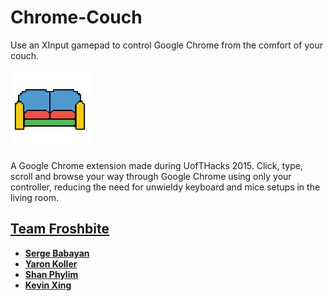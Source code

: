 # Chrome-Couch
Use an XInput gamepad to control Google Chrome from the comfort of your couch.

![Extension icon](https://raw.githubusercontent.com/FroshBite/Chrome-Couch/master/icon128.png)

A Google Chrome extension made during UofTHacks 2015. Click, type, scroll and browse your way through Google Chrome using only your controller, reducing the need for unwieldy keyboard and mice setups in the living room.

## [Team Froshbite](https://github.com/FroshBite)

* [**Serge Babayan**](https://github.com/sergei1152)
* [**Yaron Koller**](https://github.com/yaronkoller)
* [**Shan Phylim**](https://github.com/shanpls)
* [**Kevin Xing**](http://github.com/ggkevinxing)
